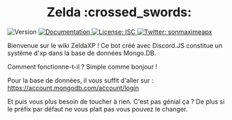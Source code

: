 <h1 align="center">Zelda :crossed_swords:</h1>
<p>
  <img alt="Version" src="https://img.shields.io/badge/version-1.0.0-blue.svg?cacheSeconds=2592000" />
  <a href="https://github.com/SonMaxime/ZeldaXP/wiki" target="_blank">
    <img alt="Documentation" src="https://img.shields.io/badge/documentation-yes-brightgreen.svg" />
  </a>
  <a href="https://github.com/SonMaxime/ZeldaXP/master/LICENSE" target="_blank">
    <img alt="License: ISC" src="https://img.shields.io/badge/License-ISC-yellow.svg" />
  </a>
  <a href="https://twitter.com/sonmaximeapx" target="_blank">
    <img alt="Twitter: sonmaximeapx" src="https://img.shields.io/twitter/follow/sonmaximeapx.svg?style=social" />
  </a>
</p>

Bienvenue sur le wiki ZeldaXP !
Ce bot créé avec Discord.JS constitue un système d'xp dans la base de données Mongo.DB.

Comment fonctionne-t-il ? Simple comme bonjour !

Pour la base de données, il vous suffit d'aller sur : https://account.mongodb.com/account/login 

Et puis vous plus besoin de toucher à rien. C'est pas génial ça ? De plus si le préfix par défaut ne vous plait pas vous pouvez le changer.
